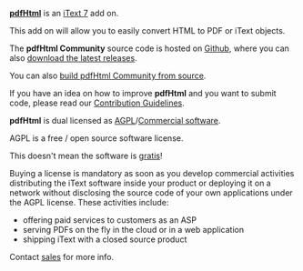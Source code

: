 **[pdfHtml][pdfHtml]** is an [iText 7][itext] add on.

This add on will allow you to easily convert HTML to PDF or iText objects. 

The **pdfHtml Community** source code is hosted on [Github][github], where you can also [download the latest releases][latest].

You can also [build pdfHtml Community from source][building].


If you have an idea on how to improve **pdfHtml** and you want to submit code,
please read our [Contribution Guidelines][contributing].

**pdfHtml** is dual licensed as [AGPL][agpl]/[Commercial software][sales].

AGPL is a free / open source software license.

This doesn't mean the software is [gratis][gratis]!

Buying a license is mandatory as soon as you develop commercial activities
distributing the iText software inside your product or deploying it on a network
without disclosing the source code of your own applications under the AGPL license.
These activities include:

- offering paid services to customers as an ASP
- serving PDFs on the fly in the cloud or in a web application
- shipping iText with a closed source product

Contact [sales] for more info.

[agpl]: LICENSE.md
[building]: BUILDING.md
[contributing]: https://github.com/itext/itext7/blob/develop/CONTRIBUTING.md
[itext]: http://itextpdf.com/
[github]: https://github.com/itext/pdfHtml
[latest]: https://github.com/itext/pdfHtml/releases/latest
[sales]: http://itextpdf.com/sales
[gratis]: https://en.wikipedia.org/wiki/Gratis_versus_libre
[pdfHtml]: http://itextpdf.com/itext7/pdfHtml